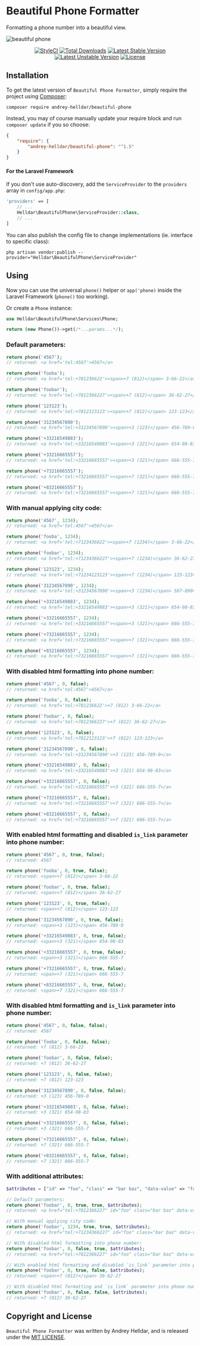 # Beautiful Phone Formatter

Formatting a phone number into a beautiful view.

![beautiful phone](https://user-images.githubusercontent.com/10347617/66074886-f3b82c80-e562-11e9-80b1-ba731deba9f3.png)

<p align="center">
    <a href="https://styleci.io/repos/45746985"><img src="https://styleci.io/repos/75637284/shield" alt="StyleCI" /></a>
    <a href="https://packagist.org/packages/andrey-helldar/beautiful-phone"><img src="https://img.shields.io/packagist/dt/andrey-helldar/beautiful-phone.svg?style=flat-square" alt="Total Downloads" /></a>
    <a href="https://packagist.org/packages/andrey-helldar/beautiful-phone"><img src="https://poser.pugx.org/andrey-helldar/beautiful-phone/v/stable?format=flat-square" alt="Latest Stable Version" /></a>
    <a href="https://packagist.org/packages/andrey-helldar/beautiful-phone"><img src="https://poser.pugx.org/andrey-helldar/beautiful-phone/v/unstable?format=flat-square" alt="Latest Unstable Version" /></a>
    <a href="LICENSE"><img src="https://poser.pugx.org/andrey-helldar/beautiful-phone/license?format=flat-square" alt="License" /></a>
</p>


## Installation

To get the latest version of `Beautiful Phone Formatter`, simply require the project using [Composer](https://getcomposer.org):

```
composer require andrey-helldar/beautiful-phone
```

Instead, you may of course manually update your require block and run `composer update` if you so choose:

```json
{
    "require": {
        "andrey-helldar/beautiful-phone": "^1.5"
    }
}
```


#### For the Laravel Framework
If you don't use auto-discovery, add the `ServiceProvider` to the `providers` array in `config/app.php`:

```php
'providers' => [
    // ...
    Helldar\BeautifulPhone\ServiceProvider::class,
    // ...
]
```

You can also publish the config file to change implementations (ie. interface to specific class):

```
php artisan vendor:publish --provider="Helldar\BeautifulPhone\ServiceProvider"
```


## Using

Now you can use the universal `phone()` helper or `app('phone)` inside the Laravel Framework (`phone()` too working).

Or create a `Phone` instance:
```php
use Helldar\BeautifulPhone\Services\Phone;

return (new Phone())->get(/*...params...*/);
```


### Default parameters:

```php
return phone('4567');
// returned: <a href='tel:4567'>4567</a>

return phone('fooba');
// returned: <a href='tel:+781236622'><span>+7 (812)</span> 3-66-22</a>

return phone('foobar');
// returned: <a href='tel:+7812366227'><span>+7 (812)</span> 36-62-27</a>

return phone('123123');
// returned: <a href='tel:+7812123123'><span>+7 (812)</span> 123-123</a>

return phone('31234567890');
// returned: <a href='tel:+31234567890'><span>+3 (123)</span> 456-789-0</a>

return phone('+33216549883');
// returned: <a href='tel:+33216549883'><span>+3 (321)</span> 654-98-83</a>

return phone('+33216665557');
// returned: <a href='tel:+33216665557'><span>+3 (321)</span> 666-555-7</a>

return phone('+73216665557');
// returned: <a href='tel:+73216665557'><span>+7 (321)</span> 666-555-7</a>

return phone('+83216665557');
// returned: <a href='tel:+73216665557'><span>+7 (321)</span> 666-555-7</a>
```


### With manual applying city code:

```php
return phone('4567', 1234);
// returned: <a href='tel:4567'>4567</a>

return phone('fooba', 1234);
// returned: <a href='tel:+7123436622'><span>+7 (1234)</span> 3-66-22</a>

return phone('foobar', 1234);
// returned: <a href='tel:+71234366227'><span>+7 (1234)</span> 36-62-27</a>

return phone('123123', 1234);
// returned: <a href='tel:+71234123123'><span>+7 (1234)</span> 123-123</a>

return phone('31234567890', 1234);
// returned: <a href='tel:+31234567890'><span>+3 (1234)</span> 567-890</a>

return phone('+33216549883', 1234);
// returned: <a href='tel:+33216549883'><span>+3 (321)</span> 654-98-83</a>

return phone('+33216665557', 1234);
// returned: <a href='tel:+33216665557'><span>+3 (321)</span> 666-555-7</a>

return phone('+73216665557', 1234);
// returned: <a href='tel:+73216665557'><span>+7 (321)</span> 666-555-7</a>

return phone('+83216665557', 1234);
// returned: <a href='tel:+73216665557'><span>+7 (321)</span> 666-555-7</a>
```

### With disabled html formatting into phone number:

```php
return phone('4567', 0, false);
// returned: <a href='tel:4567'>4567</a>

return phone('fooba', 0, false);
// returned: <a href='tel:+781236622'>+7 (812) 3-66-22</a>

return phone('foobar', 0, false);
// returned: <a href='tel:+7812366227'>+7 (812) 36-62-27</a>

return phone('123123', 0, false);
// returned: <a href='tel:+7812123123'>+7 (812) 123-123</a>

return phone('31234567890', 0, false);
// returned: <a href='tel:+31234567890'>+3 (123) 456-789-0</a>

return phone('+33216549883', 0, false);
// returned: <a href='tel:+33216549883'>+3 (321) 654-98-83</a>

return phone('+33216665557', 0, false);
// returned: <a href='tel:+33216665557'>+3 (321) 666-555-7</a>

return phone('+73216665557', 0, false);
// returned: <a href='tel:+73216665557'>+7 (321) 666-555-7</a>

return phone('+83216665557', 0, false);
// returned: <a href='tel:+73216665557'>+7 (321) 666-555-7</a>
```

### With enabled html formatting and disabled `is_link` parameter into phone number:

```php
return phone('4567', 0, true, false);
// returned: 4567

return phone('fooba', 0, true, false);
// returned: <span>+7 (812)</span> 3-66-22

return phone('foobar', 0, true, false);
// returned: <span>+7 (812)</span> 36-62-27

return phone('123123', 0, true, false);
// returned: <span>+7 (812)</span> 123-123

return phone('31234567890', 0, true, false);
// returned: <span>+3 (123)</span> 456-789-0

return phone('+33216549883', 0, true, false);
// returned: <span>+3 (321)</span> 654-98-83

return phone('+33216665557', 0, true, false);
// returned: <span>+3 (321)</span> 666-555-7

return phone('+73216665557', 0, true, false);
// returned: <span>+7 (321)</span> 666-555-7

return phone('+83216665557', 0, true, false);
// returned: <span>+7 (321)</span> 666-555-7
```

### With disabled html formatting and `is_link` parameter into phone number:

```php
return phone('4567', 0, false, false);
// returned: 4567

return phone('fooba', 0, false, false);
// returned: +7 (812) 3-66-22

return phone('foobar', 0, false, false);
// returned: +7 (812) 36-62-27

return phone('123123', 0, false, false);
// returned: +7 (812) 123-123

return phone('31234567890', 0, false, false);
// returned: +3 (123) 456-789-0

return phone('+33216549883', 0, false, false);
// returned: +3 (321) 654-98-83

return phone('+33216665557', 0, false, false);
// returned: +3 (321) 666-555-7

return phone('+73216665557', 0, false, false);
// returned: +7 (321) 666-555-7

return phone('+83216665557', 0, false, false);
// returned: +7 (321) 666-555-7
```

### With additional attributes:

```php
$attributes = ["id" => "foo", "class" => "bar baz", "data-value" => "foo"];

// Default parameters:
return phone('foobar', 0, true, true, $attributes);
// returned: <a href="tel:+7812366227" id="foo" class="bar baz" data-value="foo"><span>+7 (812)</span> 36-62-27</a>

// With manual applying city code:
return phone('foobar', 1234, true, true, $attributes);
// returned: <a href="tel:+71234366227" id="foo" class="bar baz" data-value="foo"><span>+7 (1234)</span> 36-62-27</a>

// With disabled html formatting into phone number:
return phone('foobar', 0, false, true, $attributes);
// returned: <a href="tel:+7812366227" id="foo" class="bar baz" data-value="foo">+7 (812) 36-62-27</a>

// With enabled html formatting and disabled `is_link` parameter into phone number:
return phone('foobar', 0, true, false, $attributes);
// returned: <span>+7 (812)</span> 36-62-27

// With disabled html formatting and `is_link` parameter into phone number:
return phone('foobar', 0, false, false, $attributes);
// returned: +7 (812) 36-62-27
```


## Copyright and License

`Beautiful Phone Formatter` was written by Andrey Helldar, and is released under the [MIT LICENSE](LICENSE).
